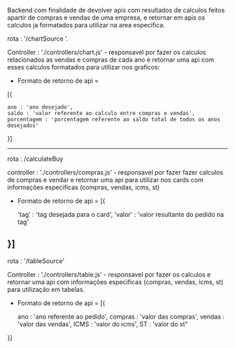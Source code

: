Backend com finalidade de devolver apis com resultados de calculos feitos apartir de compras e vendas de uma empresa,
e retornar em apis os calculos ja formatados para utilizar na area especifica.


rota : '/chartSource '.

Controller : './controllers/chart.js' - responsavel por fazer os calculos relacionados as vendas e compras de cada ano e retornar uma api com esses calculos formatados para utilizar nos graficos: 

- Formato de retorno de api =

[{

    ano : 'ano desejado',
    saldo : 'valor referente ao calculo entre compras e vendas',
    porcentagem : 'porcentagem referente ao saldo total de todos os anos desejados'
    
}]

 --------------------------------------------------------------------------
rota : /calculateBuy

controller : './controllers/compras.js' - responsavel por fazer fazer calculos de compras e vendar e retornar uma api para utilizar nos cards com informações especificas (compras, vendas, icms, st)

- Formato de retorno de api = 
[{

    'tag' : 'tag desejada para o card',
    'valor' : 'valor resultante do pedido na tag'
    
}]
------------------------------------------------------------------------------

rota : '/tableSource'

Controller : './controllers/table.js'  - responsavel por fazer os calculos e retornar uma api com informações especificas (compras, vendas, icms, st) para utilização em tabelas.

- Formato de retorno de api = 
[{

    ano : 'ano referente ao pedido',
    compras : 'valor das compras',
    vendas : 'valor das vendas',
    ICMS : 'valor do icms',
    ST : 'valor do st"
    
}]
